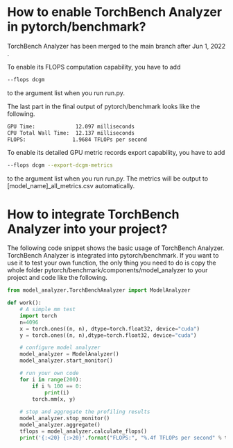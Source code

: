# How to enable TorchBench Analyzer in pytorch/benchmark?
TorchBench Analyzer has been merged to the main branch after Jun 1, 2022 .

To enable its FLOPS computation capability, you have to add
```bash
--flops dcgm
```
to the argument list when you run run.py.

The last part in the final output of pytorch/benchmark looks like the following.
```bash
GPU Time:             12.097 milliseconds
CPU Total Wall Time:  12.137 milliseconds
FLOPS:               1.9684 TFLOPs per second
```
To enable its detailed GPU metric records export capability, you have to add
```bash
--flops dcgm --export-dcgm-metrics
```
to the argument list when you run run.py. The metrics will be output to [model_name]_all_metrics.csv automatically.


# How to integrate TorchBench Analyzer into your project?
The following code snippet shows the basic usage of TorchBench Analyzer. TorchBench Analyzer is integrated into pytorch/benchmark. If you want to use it to test your own function, the only thing you need to do is copy the whole folder pytorch/benchmark/components/model_analyzer to your project and code like the following.

```python
from model_analyzer.TorchBenchAnalyzer import ModelAnalyzer

def work():
    # A simple mm test 
    import torch
    n=4096
    x = torch.ones((n, n), dtype=torch.float32, device="cuda")
    y = torch.ones((n, n),dtype=torch.float32, device="cuda")

    # configure model analyzer
    model_analyzer = ModelAnalyzer()
    model_analyzer.start_monitor()

    # run your own code
    for i in range(200):
        if i % 100 == 0:
            print(i)
        torch.mm(x, y)
    
    # stop and aggregate the profiling results
    model_analyzer.stop_monitor()
    model_analyzer.aggregate()
    tflops = model_analyzer.calculate_flops()
    print('{:<20} {:>20}'.format("FLOPS:", "%.4f TFLOPs per second" % tflops, sep=''))
```
